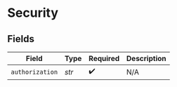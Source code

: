 # Security


## Fields

| Field              | Type               | Required           | Description        |
| ------------------ | ------------------ | ------------------ | ------------------ |
| `authorization`    | *str*              | :heavy_check_mark: | N/A                |